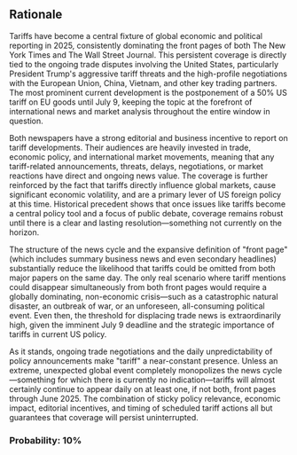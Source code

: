## Rationale

Tariffs have become a central fixture of global economic and political reporting in 2025, consistently dominating the front pages of both The New York Times and The Wall Street Journal. This persistent coverage is directly tied to the ongoing trade disputes involving the United States, particularly President Trump's aggressive tariff threats and the high-profile negotiations with the European Union, China, Vietnam, and other key trading partners. The most prominent current development is the postponement of a 50% US tariff on EU goods until July 9, keeping the topic at the forefront of international news and market analysis throughout the entire window in question.

Both newspapers have a strong editorial and business incentive to report on tariff developments. Their audiences are heavily invested in trade, economic policy, and international market movements, meaning that any tariff-related announcements, threats, delays, negotiations, or market reactions have direct and ongoing news value. The coverage is further reinforced by the fact that tariffs directly influence global markets, cause significant economic volatility, and are a primary lever of US foreign policy at this time. Historical precedent shows that once issues like tariffs become a central policy tool and a focus of public debate, coverage remains robust until there is a clear and lasting resolution—something not currently on the horizon.

The structure of the news cycle and the expansive definition of "front page" (which includes summary business news and even secondary headlines) substantially reduce the likelihood that tariffs could be omitted from both major papers on the same day. The only real scenario where tariff mentions could disappear simultaneously from both front pages would require a globally dominating, non-economic crisis—such as a catastrophic natural disaster, an outbreak of war, or an unforeseen, all-consuming political event. Even then, the threshold for displacing trade news is extraordinarily high, given the imminent July 9 deadline and the strategic importance of tariffs in current US policy.

As it stands, ongoing trade negotiations and the daily unpredictability of policy announcements make "tariff" a near-constant presence. Unless an extreme, unexpected global event completely monopolizes the news cycle—something for which there is currently no indication—tariffs will almost certainly continue to appear daily on at least one, if not both, front pages through June 2025. The combination of sticky policy relevance, economic impact, editorial incentives, and timing of scheduled tariff actions all but guarantees that coverage will persist uninterrupted.

### Probability: 10%